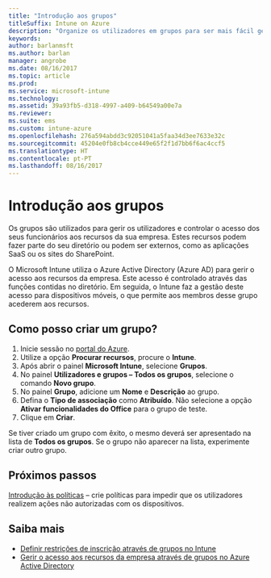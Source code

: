 ```yaml
---
title: "Introdução aos grupos"
titleSuffix: Intune on Azure
description: "Organize os utilizadores em grupos para ser mais fácil gerir as políticas e aplicações a que podem aceder."
keywords: 
author: barlanmsft
ms.author: barlan
manager: angrobe
ms.date: 08/16/2017
ms.topic: article
ms.prod: 
ms.service: microsoft-intune
ms.technology: 
ms.assetid: 39a93fb5-d318-4997-a409-b64549a00e7a
ms.reviewer: 
ms.suite: ems
ms.custom: intune-azure
ms.openlocfilehash: 276a594abdd3c92051041a5faa34d3ee7633e32c
ms.sourcegitcommit: 45204e0fb8cb4cce449e65f2f1d7bb6f6ac4ccf5
ms.translationtype: HT
ms.contentlocale: pt-PT
ms.lasthandoff: 08/16/2017
---
```

# <a name="get-started-with-groups"></a>Introdução aos grupos

Os grupos são utilizados para gerir os utilizadores e controlar o acesso dos seus funcionários aos recursos da sua empresa. Estes recursos podem fazer parte do seu diretório ou podem ser externos, como as aplicações SaaS ou os sites do SharePoint.

O Microsoft Intune utiliza o Azure Active Directory (Azure AD) para gerir o acesso aos recursos da empresa. Este acesso é controlado através das funções contidas no diretório. Em seguida, o Intune faz a gestão deste acesso para dispositivos móveis, o que permite aos membros desse grupo acederem aos recursos.

## <a name="how-do-i-create-a-group"></a>Como posso criar um grupo?

1. Inicie sessão no [portal do Azure](https://portal.azure.com).
2. Utilize a opção **Procurar recursos**, procure o **Intune**.
3. Após abrir o painel **Microsoft Intune**, selecione **Grupos**.
4. No painel **Utilizadores e grupos – Todos os grupos**, selecione o comando **Novo grupo**.
5. No painel **Grupo**, adicione um **Nome** e **Descrição** ao grupo.
6. Defina o **Tipo de associação** como **Atribuído**. Não selecione a opção **Ativar funcionalidades do Office** para o grupo de teste.
7. Clique em **Criar**.

Se tiver criado um grupo com êxito, o mesmo deverá ser apresentado na lista de **Todos os grupos**. Se o grupo não aparecer na lista, experimente criar outro grupo.

## <a name="next-steps"></a>Próximos passos

[Introdução às políticas](get-started-policies.md) – crie políticas para impedir que os utilizadores realizem ações não autorizadas com os dispositivos.

## <a name="learn-more"></a>Saiba mais

* [Definir restrições de inscrição através de grupos no Intune](groups-add.md)
* [Gerir o acesso aos recursos da empresa através de grupos no Azure Active Directory](https://docs.microsoft.com/azure/active-directory/active-directory-manage-groups)
